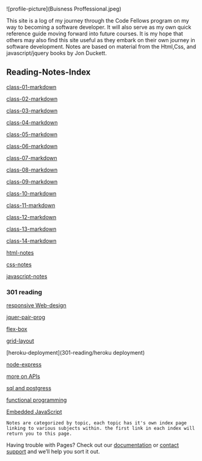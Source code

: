 ![profile-picture](Buisness Proffessional.jpeg)

This site is a log of my journey through the Code Fellows program on my way to becoming a software developer. It will also serve as my own quick reference guide moving forward into future courses. It is my hope that others may also find this site useful as they embark on their own journey in software development. Notes are based on material from the Html,Css, and javascript/jquery books by Jon Duckett. 

## Reading-Notes-Index

[class-01-markdown](class-daily-sum/class-01)

[class-02-markdown](class-daily-sum/class-02)

[class-03-markdown](class-daily-sum/class-03)

[class-04-markdown](class-daily-sum/class-04)

[class-05-markdown](class-daily-sum/class-05)

[class-06-markdown](class-daily-sum/class-06)

[class-07-markdown](class-daily-sum/class-07)

[class-08-markdown](class-daily-sum/class-08)

[class-09-markdown](class-daily-sum/class-09)

[class-10-markdown](class-daily-sum/class-10)

[class-11-markdown](class-daily-sum/class-11)

[class-12-markdown](class-daily-sum/class-12)

[class-13-markdown](class-daily-sum/class-13)

[class-14-markdown](class-daily-sum/class-14)

[html-notes](html-topics/html-index)

[css-notes](css-topics/css-index)

[javascript-notes](js-topics/js-index)

### 301 reading

[responsive Web-design](301-reading/responsive-design)
 
[jquer-pair-prog](301-reading/jquerry-dom-pairprograming)

[flex-box](301-reading/mustache-flex)

[grid-layout](301-reading/grid-layout)

[heroku-deployment](301-reading/heroku deployment)

[node-express](301-reading/node-express)

[more on APIs](301-reading/more-apis)

[sql and postgress](301-reading/sql-postgress)

[functional programming](301-reading/functional-prog)

[Embedded JavaScript](301-reading/ejs)


```
Notes are categorized by topic, each topic has it's own index page linking to various subjects within. the first link in each index will return you to this page. 

```



Having trouble with Pages? Check out our [documentation](https://help.github.com/categories/github-pages-basics/) or [contact support](https://github.com/contact) and we’ll help you sort it out.

